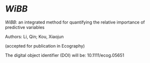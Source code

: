 # *WiBB*

*WiBB*: an integrated method for quantifying the relative importance of predictive variables

Authors: Li, Qin; Kou, Xiaojun

(accepted for publication in Ecography)

The digital object identifier (DOI) will be: 10.1111/ecog.05651
